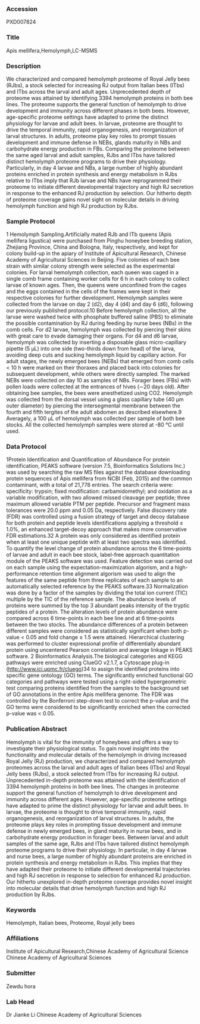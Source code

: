 ### Accession
PXD007824

### Title
Apis mellifera,Hemolymph,LC-MSMS

### Description
We characterized and compared hemolymph proteome of Royal Jelly bees (RJbs), a stock selected for increasing RJ output from Italian bees (ITbs) and ITbs across the larval and adult ages. Unprecedented depth of proteome was attained by identifying 3394 hemolymph proteins in both bee lines. The proteome supports the general function of hemolymph to drive development and immunity across different phases in both bees. However, age-specific proteome settings have adapted to prime the distinct physiology for larvae and adult bees. In larvae, proteome are thought to drive the temporal immunity, rapid organogenesis, and reorganization of larval structures. In adults, proteome play key roles to prompt tissues development and immune defense in NEBs, glands maturity in NBs and carbohydrate energy production in FBs. Comparing the proteome between the same aged larval and adult samples, RJbs and ITbs have tailored distinct hemolymph proteome programs to drive their physiology. Particularly, in day 4 larvae and NBs, a large number of highly abundant proteins enriched in protein synthesis and energy metabolism in RJbs relative to ITbs imply that RJb larvae and NBs have reprogrammed their proteome to initiate different developmental trajectory and high RJ secretion in response to the enhanced RJ production by selection. Our hitherto depth of proteome coverage gains novel sight on molecular details in driving hemolymph function and high RJ production by RJbs.

### Sample Protocol
1 Hemolymph Sampling.Artificially mated RJb and ITb queens (Apis mellifera ligustica) were purchased from Pinghu honeybee breeding station, Zhejiang Province, China and Bologna, Italy, respectively, and kept for colony build-up in the apiary of Institute of Apicultural Research, Chinese Academy of Agricultural Sciences in Beijing. Five colonies of each bee strain with similar colony strength were selected as the experimental colonies. For larval hemolymph collection, each queen was caged in a single comb frame containing worker cells for 6 h in each colony to collect larvae of known ages. Then, the queens were unconfined from the cages and the eggs contained in the cells of the frames were kept in their respective colonies for further development. Hemolymph samples were collected from the larvae on day 2 (d2), day 4 (d4) and day 6 (d6), following our previously published protocol.10 Before hemolymph collection, all the larvae were washed twice with phosphate buffered saline (PBS) to eliminate the possible contamination by RJ during feeding by nurse bees (NBs) in the comb cells. For d2 larvae, hemolymph was collected by piercing their skins with great care to evade damaging their organs. For d4 and d6 larvae, hemolymph was collected by inserting a disposable glass micro-capillary pipette (5 μL) into one side (two-thirds down from head) of the larva, avoiding deep cuts and sucking hemolymph liquid by capillary action. For adult stages, the newly emerged bees (NEBs) that emerged from comb cells < 10 h were marked on their thoraxes and placed back into colonies for subsequent development, while others were directly sampled. The marked NEBs were collected on day 10 as samples of NBs. Forager bees (FBs) with pollen loads were collected at the entrances of hives (∼20 days old). After obtaining bee samples, the bees were anesthetized using CO2. Hemolymph was collected from the dorsal vessel using a glass capillary tube (40 μm outer diameter) by piercing the intersegmental membrane between the fourth and fifth tergites of the adult abdomen as described elsewhere.9 Averagely, a 100 μL of hemolymph was collected per sample of both bee stocks. All the collected hemolymph samples were stored at -80 °C until used.

### Data Protocol
1Protein Identification and Quantification of Abundance For protein identification, PEAKS software (version 7.5, Bioinformatics Solutions Inc.) was used by searching the raw MS files against the database downloading protein sequences of Apis mellifera from NCBI (Feb, 2015) and the common contaminant, with a total of 21,778 entries. The search criteria were: specificity: trypsin; fixed modification: carbamidomethyl; and oxidation as a variable modification, with two allowed missed cleavage per peptide; three maximum allowed variable PTM per peptide. Precursor and fragment mass tolerances were 20.0 ppm and 0.05 Da, respectively. False discovery rate (FDR) was controlled using a fusion strategy of target and decoy database for both protein and peptide levels identifications applying a threshold ≤ 1.0%, an enhanced target-decoy approach that makes more conservative FDR estimations.32 A protein was only considered as identified protein when at least one unique peptide with at least two spectra was identified.  To quantify the level change of protein abundance across the 6 time-points of larvae and adult in each bee stock, label-free approach quantitation module of the PEAKS software was used. Feature detection was carried out on each sample using the expectation-maximization algorism, and a high-performance retention time alignment algorism was used to align the features of the same peptide from three replicates of each sample to an automatically selected reference by the PEAKS software.33 Normalization was done by a factor of the samples by dividing the total ion current (TIC) multiple by the TIC of the reference sample. The abundance levels of proteins were summed by the top 3 abundant peaks intensity of the tryptic peptides of a protein. The alteration levels of protein abundance were compared across 6 time-points in each bee line and at 6 time-points between the two stocks. The abundance differences of a protein between different samples were considered as statistically significant when both p-value < 0.05 and fold change ≥ 1.5 were attained. Hierarchical clustering was performed to cluster expressional profile of differentially abundant protein using uncentered Pearson correlation and average linkage in PEAKS software.  2 Bioinformatics Analysis.The biological categories and KEGG pathways were enriched using ClueGO v2.1.7, a Cytoscape plug-in (http://www.ici.upmc.fr/cluego)34 to assign the identified proteins into specific gene ontology (GO) terms. The significantly enriched functional GO categories and pathways were tested using a right-sided hypergeometric test comparing proteins identified from the samples to the background set of GO annotations in the entire Apis mellifera genome. The FDR was controlled by the Bonferroni step-down test to correct the p-value and the GO terms were considered to be significantly enriched when the corrected p-value was < 0.05.

### Publication Abstract
Hemolymph is vital for the immunity of honeybees and offers a way to investigate their physiological status. To gain novel insight into the functionality and molecular details of the hemolymph in driving increased Royal Jelly (RJ) production, we characterized and compared hemolymph proteomes across the larval and adult ages of Italian bees (ITbs) and Royal Jelly bees (RJbs), a stock selected from ITbs for increasing RJ output. Unprecedented in-depth proteome was attained with the identification of 3394 hemolymph proteins in both bee lines. The changes in proteome support the general function of hemolymph to drive development and immunity across different ages. However, age-specific proteome settings have adapted to prime the distinct physiology for larvae and adult bees. In larvae, the proteome is thought to drive temporal immunity, rapid organogenesis, and reorganization of larval structures. In adults, the proteome plays key roles in prompting tissue development and immune defense in newly emerged bees, in gland maturity in nurse bees, and in carbohydrate energy production in forager bees. Between larval and adult samples of the same age, RJbs and ITbs have tailored distinct hemolymph proteome programs to drive their physiology. In particular, in day 4 larvae and nurse bees, a large number of highly abundant proteins are enriched in protein synthesis and energy metabolism in RJbs. This implies that they have adapted their proteome to initiate different developmental trajectories and high RJ secretion in response to selection for enhanced RJ production. Our hitherto unexplored in-depth proteome coverage provides novel insight into molecular details that drive hemolymph function and high RJ production by RJbs.

### Keywords
Hemolymph, Italian bees, Proteome, Royal jelly bees

### Affiliations
Institute of Apicultural Research,Chinese Academy of Agricultural Science
Chinese Academy of Agricultural Sciences

### Submitter
Zewdu hora

### Lab Head
Dr Jianke Li
Chinese Academy of Agricultural Sciences


